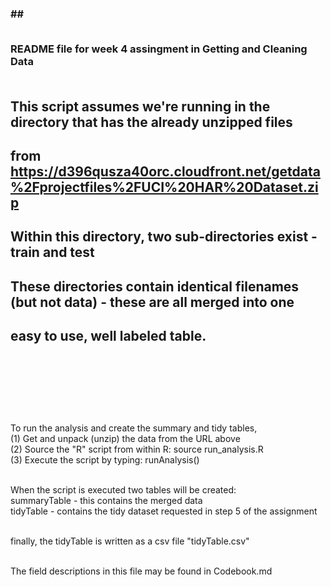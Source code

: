 <html>
<h3>
## <br> <br>

README file for week 4 assingment in Getting and Cleaning Data <br> <br>

## This script assumes we're running in the directory that has the already unzipped files <br>
## from https://d396qusza40orc.cloudfront.net/getdata%2Fprojectfiles%2FUCI%20HAR%20Dataset.zip <br>
## Within this directory, two sub-directories exist - train and test  <br>
## These directories contain identical filenames (but not data) - these are all merged into one <br>
## easy to use, well labeled table. <br>
##  <br>
##  <br>
To run the analysis and create the summary and tidy tables, <br>
(1) Get and unpack (unzip) the data from the URL above <br>
(2) Source the "R" script from within R:  source run_analysis.R <br>
(3) Execute the script by typing: runAnalysis() <br> <br>


When the script is executed two tables will be created: <br>
  summaryTable - this contains the merged data <br>
  tidyTable - contains the tidy dataset requested in step 5 of the assignment <br> <br>

finally, the tidyTable is written as a csv file "tidyTable.csv" <br> <br>

The field descriptions in this file may be found in Codebook.md <br>
</h3>
</html>

